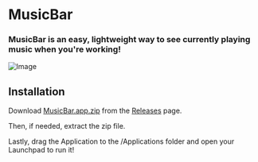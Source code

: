 # MusicBar

### MusicBar is an easy, lightweight way to see currently playing music when you're working!

![Image](https://user-images.githubusercontent.com/35761701/202656117-034ec1bd-2f42-499b-8171-8abb66b33a5a.jpg)

## Installation
Download [MusicBar.app.zip](https://github.com/Kentakoong/MusicBar/releases/download/v0.1.1/MusicBar.app.zip) from the [Releases](https://github.com/Kentakoong/MusicBar/releases) page. 

Then, if needed, extract the zip file.

Lastly, drag the Application to the /Applications folder and open your Launchpad to run it!
